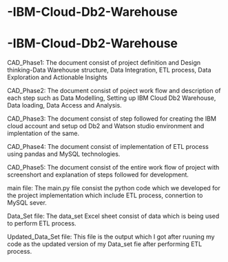 # -IBM-Cloud-Db2-Warehouse
# -IBM-Cloud-Db2-Warehouse
CAD_Phase1:
The document consist of project definition and Design thinking-Data Warehouse structure, Data Integration, ETL process, Data Exploration and  Actionable Insights

CAD_Phase2:
The document consist of poject work flow and  description of each step such as Data Modelling, Setting up IBM Cloud Db2 Warehouse, Data loading, Data Access and Analysis.

CAD_Phase3:
The document consist of  step followed for creating the IBM  cloud account and setup od Db2 and Watson studio environment and implentation of the same.

CAD_Phase4:
The document consist of implementation of ETL process using pandas and MySQL technologies.

CAD_Phase5:
The document consist of the entire work flow of project with screenshort and explanation of steps followed for development.

main file:
The main.py file consist the python code which we developed for the project implementation which include ETL process, connertion to MySQL sever.

Data_Set file:
The data_set Excel sheet consist of data which is being used to perform ETL process.

Updated_Data_Set file:
This file is the output which I got after ruuning my code as the updated version of my Data_set fie after performing ETL process.

